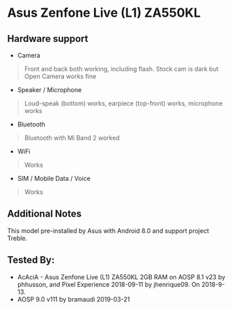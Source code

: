 # Asus Zenfone Live (L1) ZA550KL
##  Hardware support
* Camera
> Front and back both working, including flash. Stock cam is dark but Open Camera works fine
* Speaker / Microphone
> Loud-speak (bottom) works, earpiece (top-front) works, microphone works
* Bluetooth
> Bluetooth with Mi Band 2 worked
* WiFi
> Works
* SIM / Mobile Data / Voice
> Works
## Additional Notes
This model pre-installed by Asus with Android 8.0 and support project Treble.
## Tested By:
* AcAciA - Asus Zenfone Live (L1) ZA550KL 2GB RAM on AOSP 8.1 v23 by phhusson, and Pixel Experience 2018-09-11 by jhenrique09. On 2018-9-13.
* AOSP 9.0 v111 by bramaudi 2019-03-21